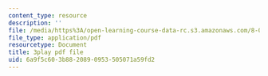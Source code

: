 ```yaml
---
content_type: resource
description: ''
file: /media/https%3A/open-learning-course-data-rc.s3.amazonaws.com/8-01sc-classical-mechanics-fall-2016/6a9f5c603b8820890953505071a59fd2_PQfYJ2TjpEU.pdf
file_type: application/pdf
resourcetype: Document
title: 3play pdf file
uid: 6a9f5c60-3b88-2089-0953-505071a59fd2
---
```

